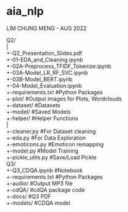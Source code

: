 # aia_nlp
LIM CHUNG MENG - AUG 2022

 Q2/<br />
  |   
  +-Q2_Presentation_Slides.pdf<br />
  +-01-EDA_and_Cleaning.ipynb<br />
  +-02A-Preprocess_TFIDF_Tokenize.ipynb<br />
  +-03A-Model_LR_RF_SVC.ipynb<br />
  +-03B-Model_BERT.ipynb<br />
  +-04-Model_Evaluation.ipynb<br />
  +-requirements.txt #Python Packages <br />
  +-plot/        #Output images for Plots, Wordclouds<br />
  +-dataset/     #Datasets<br />
  +-model/       #Saved Models <br />
  +-helper/      #Helper Functions<br />
    |<br />
    +-cleaner.py       #For Dataset cleaning<br />
    +-eda.py           #For Data Exploration<br />
    +-emoticons.py     #Emoticon remapping<br />
    +-model.py         #Model Training<br />
    +-pickle_utils.py  #Save/Load Pickle<br />
Q3/<br />
 +-Q3_CDQA.ipynb #Notebook<br />
 +-requirements.txt #Python Packages<br />
 +-audio/   #Output MP3 file<br />
 +-cdQA/    #cdQA package code<br />
 +-docs/    #Q3 PDF<br />
 +-models/  #CDQA model<br />

